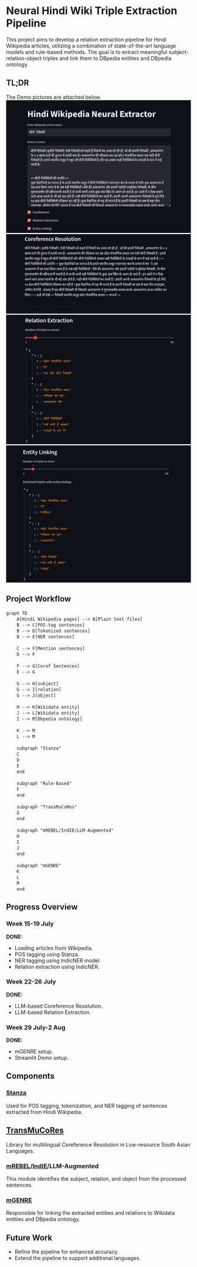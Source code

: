 # Neural Hindi Wiki Triple Extraction Pipeline

This project aims to develop a relation extraction pipeline for Hindi Wikipedia articles, utilizing a combination of state-of-the-art language models and rule-based methods. The goal is to extract meaningful subject-relation-object triples and link them to DBpedia entities and DBpedia ontology.

## TL;DR

The Demo pictures are attached below.
![Demo UI](./assets/demo1.png)
![Coreference Resolution](./assets/demo2.png)
![Relation Extraction](./assets/demo3.png)
![Entity Linking](./assets/demo4.png)

## Project Workflow

```mermaid
graph TD
    A[Hindi Wikipedia pages] --> B[Plain text files]
    B --> C[POS-tag sentences]
    B --> D[Tokenized sentences]
    B --> E[NER sentences]

    C --> F[Mention sentences]
    D --> F

    F --> G[Coref Sentences]
    E --> G

    G --> H[subject]
    G --> I[relation]
    G --> J[object]

    H --> K[Wikidata entity]
    J --> L[Wikidata entity]
    I --> M[Dbpedia ontology]

    K --> M
    L --> M

    subgraph "Stanza"
    C
    D
    E
    end

    subgraph "Rule-Based"
    F
    end

    subgraph "TransMuCoRes"
    G
    end

    subgraph "mREBEL/IndIE/LLM-Augmented"
    H
    I
    J
    end

    subgraph "mGENRE"
    K
    L
    M
    end
```

## Progress Overview

### Week 15-19 July

**DONE:**

- Loading articles from Wikipedia.
- POS tagging using Stanza.
- NER tagging using IndicNER model.
- Relation extraction using IndicNER.

### Week 22-26 July

**DONE:**

- LLM-based Coreference Resolution.
- LLM-based Relation Extraction.

### Week 29 July-2 Aug

**DONE:**

- mGENRE setup.
- Streamlit Demo setup.

## Components

### [Stanza](https://stanfordnlp.github.io/stanza/)

Used for POS tagging, tokenization, and NER tagging of sentences extracted from Hindi Wikipedia.

## [TransMuCoRes](https://github.com/ritwikmishra/transmucores)

Library for multilingual Coreference Resolution in Low-resource South Asian Languages.

### [mREBEL](https://github.com/Babelscape/rebel)/[IndIE](https://github.com/ritwikmishra/IndIE)/LLM-Augmented

This module identifies the subject, relation, and object from the processed sentences.

### [mGENRE](https://github.com/facebookresearch/GENRE)

Responsible for linking the extracted entities and relations to Wikidata entities and DBpedia ontology.

## Future Work

- Refine the pipeline for enhanced accuracy.
- Extend the pipeline to support additional languages.

